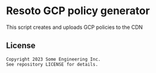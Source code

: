 # Resoto GCP policy generator
This script creates and uploads GCP policies to the CDN

## License
```
Copyright 2023 Some Engineering Inc.
See repository LICENSE for details.
```
